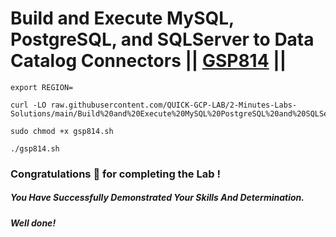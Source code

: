 # Build and Execute MySQL, PostgreSQL, and SQLServer to Data Catalog Connectors || [GSP814](https://www.cloudskillsboost.google/focuses/11999?parent=catalog) ||

```
export REGION=
```
```
curl -LO raw.githubusercontent.com/QUICK-GCP-LAB/2-Minutes-Labs-Solutions/main/Build%20and%20Execute%20MySQL%20PostgreSQL%20and%20SQLServer%20to%20Data%20Catalog%20Connectors/gsp814.sh

sudo chmod +x gsp814.sh

./gsp814.sh
```

### Congratulations 🎉 for completing the Lab !

##### *You Have Successfully Demonstrated Your Skills And Determination.*

#### *Well done!*
